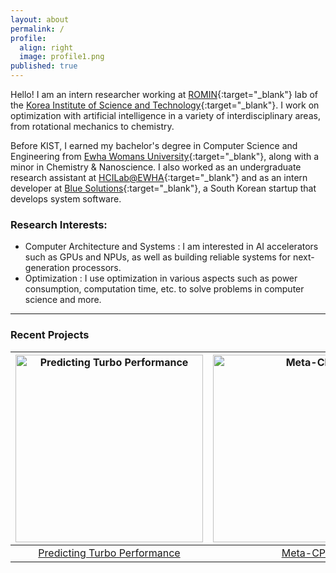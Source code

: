 ```yaml
---
layout: about
permalink: /
profile:
  align: right
  image: profile1.png
published: true
---
```


Hello! I am an intern researcher working at [ROMIN](https://romin.re.kr/){:target="_blank"} lab of the [Korea Institute of Science and Technology](https://www.kist.re.kr/eng/index.do){:target="_blank"}. I work on optimization with artificial intelligence in a variety of interdisciplinary areas, from rotational mechanics to chemistry. 

Before KIST, I earned my bachelor's degree in Computer Science and Engineering from [Ewha Womans University](https://www.ewha.ac.kr/ewhaen/index.do){:target="_blank"}, along with a minor in Chemistry & Nanoscience. I also worked as an undergraduate research assistant at [HCILab@EWHA](https://hcil-ewha.github.io/homepage/){:target="_blank"} and as an intern developer at [Blue Solutions](http://www.bluechain.kr/main#){:target="_blank"}, a South Korean startup that develops system software.

### Research Interests:
- Computer Architecture and Systems : I am interested in AI accelerators such as GPUs and NPUs, as well as building reliable systems for next-generation processors.   
- Optimization : I use optimization in various aspects such as power consumption, computation time, etc. to solve problems in computer science and more.

-------------------
### Recent Projects 

| <a href="{{site.baseurl}}/projects/1turbo-prediction/"><img src="{{site.baseurl}}/assets/images/mlpArch.png" alt="Predicting Turbo Performance" width="300"></a> | <a href="{{site.baseurl}}/projects/2meta-cps/"><img src="{{site.baseurl}}/assets/images/m-cps.png" alt="Meta-CPS" width="300"></a> | <a href="{{site.baseurl}}/projects/">   <br>  More → </a> |
|:---:|:---:|:---:|
|[Predicting Turbo Performance]({{site.baseurl}}/projects/1turbo-prediction/) | [Meta-CPS]({{site.baseurl}}/projects/2meta-cps/) | <br> |

